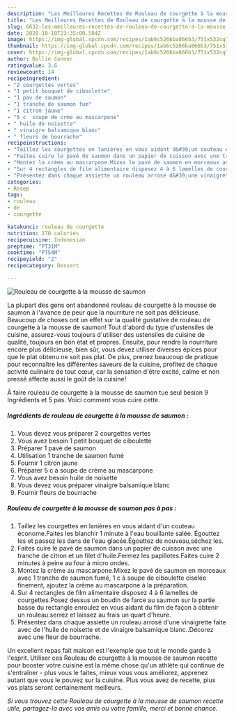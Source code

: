 ```yaml
---
description: "Les Meilleures Recettes de Rouleau de courgette à la mousse de saumon"
title: "Les Meilleures Recettes de Rouleau de courgette à la mousse de saumon"
slug: 6632-les-meilleures-recettes-de-rouleau-de-courgette-a-la-mousse-de-saumon
date: 2020-10-18T23:35:00.504Z
image: https://img-global.cpcdn.com/recipes/1ab6c5266ba866b3/751x532cq70/rouleau-de-courgette-a-la-mousse-de-saumon-photo-principale-de-la-recette.jpg
thumbnail: https://img-global.cpcdn.com/recipes/1ab6c5266ba866b3/751x532cq70/rouleau-de-courgette-a-la-mousse-de-saumon-photo-principale-de-la-recette.jpg
cover: https://img-global.cpcdn.com/recipes/1ab6c5266ba866b3/751x532cq70/rouleau-de-courgette-a-la-mousse-de-saumon-photo-principale-de-la-recette.jpg
author: Dollie Conner
ratingvalue: 3.6
reviewcount: 14
recipeingredient:
- "2 courgettes vertes"
- "1 petit bouquet de ciboulette"
- "1 pav de saumon"
- "1 tranche de saumon fum"
- "1 citron jaune"
- "5 c  soupe de crme au mascarpone"
- " huile de noisette"
- " vinaigre balsamique blanc"
- " fleurs de bourrache"
recipeinstructions:
- "Taillez les courgettes en lanières en vous aidant d&#39;un couteau économe.Faites les blanchir 1 minute à l&#39;eau bouillante salée. Égouttez les et passez les dans de l&#39;eau glacée.Égouttez de nouveau,séchez les."
- "Faites cuire le pavé de saumon dans un papier de cuisson avec une tranche de citron et un filet d&#39;huile.Fermez les papillotes.Faites cuire 2 minutes à peine au four à micro ondes."
- "Montez la crème au mascarpone.Mixez le pavé de saumon en morceaux avec 1 tranche de saumon fumé, 1 c à soupe de ciboulette ciselée finement, ajoutez la crème au mascarpone à la préparation."
- "Sur 4 rectangles de film alimentaire disposez 4 à 6 lamelles de courgettes.Posez dessus un boudin de farce au saumon sur la partie basse du rectangle enroulez en vous aidant du film de façon à obtenir un rouleau.serrez et laissez au frais un quart d&#39;heure."
- "Présentez dans chaque assiette un rouleau arrosé d&#39;une vinaigrette faite avec de l&#39;huile de noisette et de vinaigre balsamique blanc..Décorez avec une fleur de bourrache."
categories:
- Resep
tags:
- rouleau
- de
- courgette

katakunci: rouleau de courgette 
nutrition: 170 calories
recipecuisine: Indonesian
preptime: "PT31M"
cooktime: "PT54M"
recipeyield: "2"
recipecategory: Dessert

---
```



![Rouleau de courgette à la mousse de saumon](https://img-global.cpcdn.com/recipes/1ab6c5266ba866b3/751x532cq70/rouleau-de-courgette-a-la-mousse-de-saumon-photo-principale-de-la-recette.jpg)

La plupart des gens ont abandonné rouleau de courgette à la mousse de saumon à l'avance de peur que la nourriture ne soit pas délicieuse. Beaucoup de choses ont un effet sur la qualité gustative de rouleau de courgette à la mousse de saumon! Tout d'abord du type d'ustensiles de cuisine, assurez-vous toujours d'utiliser des ustensiles de cuisine de qualité, toujours en bon état et propres. Ensuite, pour rendre la nourriture encore plus délicieuse, bien sûr, vous devez utiliser diverses épices pour que le plat obtenu ne soit pas plat. De plus, prenez beaucoup de pratique pour reconnaître les différentes saveurs de la cuisine, profitez de chaque activité culinaire de tout cœur, car la sensation d'être excité, calme et non pressé affecte aussi le goût de la cuisine!

<!--inarticleads1-->

À faire rouleau de courgette à la mousse de saumon tue seul besion 9 Ingrédients et 5 pas. Voici comment vous cuire cette.

##### Ingrédients de rouleau de courgette à la mousse de saumon :

1. Vous devez vous préparer 2 courgettes vertes
1. Vous avez besoin 1 petit bouquet de ciboulette
1. Préparer 1 pavé de saumon
1. Utilisation 1 tranche de saumon fumé
1. Fournir 1 citron jaune
1. Préparer 5 c à soupe de crème au mascarpone
1. Vous avez besoin  huile de noisette
1. Vous devez vous préparer  vinaigre balsamique blanc
1. Fournir  fleurs de bourrache




<!--inarticleads2-->

##### Rouleau de courgette à la mousse de saumon pas à pas :

1. Taillez les courgettes en lanières en vous aidant d&#39;un couteau économe.Faites les blanchir 1 minute à l&#39;eau bouillante salée. Égouttez les et passez les dans de l&#39;eau glacée.Égouttez de nouveau,séchez les.
1. Faites cuire le pavé de saumon dans un papier de cuisson avec une tranche de citron et un filet d&#39;huile.Fermez les papillotes.Faites cuire 2 minutes à peine au four à micro ondes.
1. Montez la crème au mascarpone.Mixez le pavé de saumon en morceaux avec 1 tranche de saumon fumé, 1 c à soupe de ciboulette ciselée finement, ajoutez la crème au mascarpone à la préparation.
1. Sur 4 rectangles de film alimentaire disposez 4 à 6 lamelles de courgettes.Posez dessus un boudin de farce au saumon sur la partie basse du rectangle enroulez en vous aidant du film de façon à obtenir un rouleau.serrez et laissez au frais un quart d&#39;heure.
1. Présentez dans chaque assiette un rouleau arrosé d&#39;une vinaigrette faite avec de l&#39;huile de noisette et de vinaigre balsamique blanc..Décorez avec une fleur de bourrache.




<!--inarticleads1-->

<p>
Un excellent repas fait maison est l'exemple que tout le monde garde à l'esprit. Utiliser ces Rouleau de courgette à la mousse de saumon recette pour booster votre cuisine est la même chose qu'un athlète qui continue de s'entraîner - plus vous le faites, mieux vous vous améliorez, apprenez autant que vous le pouvez sur la cuisine. Plus vous avez de recette, plus vos plats seront certainement meilleurs.
</p>

<p>
<i>Si vous trouvez cette Rouleau de courgette à la mousse de saumon recette utile, partagez-la avec vos amis ou votre famille, merci et bonne chance.</i>
</p>
